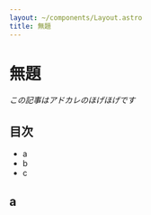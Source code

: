 ```yaml
---
layout: ~/components/Layout.astro
title: 無題
---
```


# 無題

*この記事はアドカレのほげほげです*

## 目次

- a
- b
- c

## a
